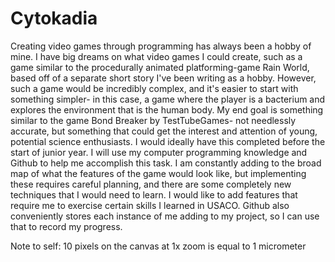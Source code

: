 # Cytokadia

Creating video games through programming has always been a hobby of mine. I have big dreams on what video games I could create, such as a game similar to the procedurally animated platforming-game Rain World, based off of a separate short story I've been writing as a hobby. However, such a game would be incredibly complex, and it's easier to start with something simpler- in this case, a game where the player is a bacterium and explores the environment that is the human body. My end goal is something similar to the game Bond Breaker by TestTubeGames- not needlessly accurate, but something that could get the interest and attention of young, potential science enthusiasts. I would ideally have this completed before the start of junior year.
I will use my computer programming knowledge and Github to help me accomplish this task. I am constantly adding to the broad map of what the features of the game would look like, but implementing these requires careful planning, and there are some completely new techniques that I would need to learn. I would like to add features that require me to exercise certain skills I learned in USACO. Github also conveniently stores each instance of me adding to my project, so I can use that to record my progress.

Note to self: 10 pixels on the canvas at 1x zoom is equal to 1 micrometer
